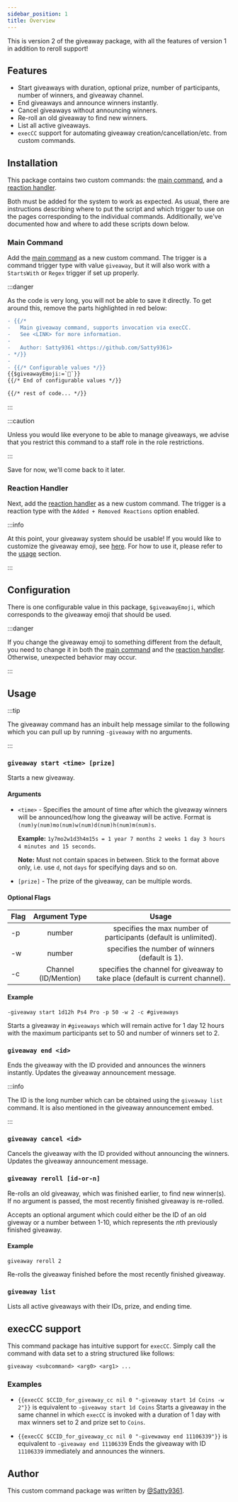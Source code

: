 ```yaml
---
sidebar_position: 1
title: Overview
---
```


This is version 2 of the giveaway package, with all the features of version 1 in addition to reroll support!

## Features

- Start giveaways with duration, optional prize, number of participants, number of winners, and giveaway channel.
- End giveaways and announce winners instantly.
- Cancel giveaways without announcing winners.
- Re-roll an old giveaway to find new winners.
- List all active giveaways.
- `execCC` support for automating giveaway creation/cancellation/etc. from custom commands.

## Installation

This package contains two custom commands: the [main command](main-cc), and a [reaction handler](reaction-handler).

Both must be added for the system to work as expected. As usual, there are instructions describing where to put the script and which trigger to use on the pages corresponding to the individual commands. Additionally, we've documented how and where to add these scripts down below.

### Main Command

Add the [main command](main-cc) as a new custom command.
The trigger is a command trigger type with value `giveaway`, but it will also work with a `StartsWith` or `Regex` trigger if set up properly.

:::danger

As the code is very long, you will not be able to save it directly. To get around this, remove the parts highlighted in red below:

```diff
- {{/*
-   Main giveaway command, supports invocation via execCC.
-	See <LINK> for more information.
-
-	Author: Satty9361 <https://github.com/Satty9361>
- */}}
-
- {{/* Configurable values */}}
{{$giveawayEmoji:=`🎉`}}
{{/* End of configurable values */}}

{{/* rest of code... */}}
```

:::

:::caution

Unless you would like everyone to be able to manage giveaways, we advise that you restrict this command to a staff role in the role restrictions.

:::

Save for now, we'll come back to it later.

### Reaction Handler

Next, add the [reaction handler](reaction-handler) as a new custom command. The trigger is a reaction type with the `Added + Removed Reactions` option enabled.

:::info

At this point, your giveaway system should be usable! If you would like to customize the giveaway emoji, see [here](overview/#configuration).
For how to use it, please refer to the [usage](overview/#usage) section.

:::

## Configuration

There is one configurable value in this package, `$giveawayEmoji`, which corresponds to the giveaway emoji that should be used.

:::danger

If you change the giveaway emoji to something different from the default, you need to change it in both the [main command](main-cc) and the [reaction handler](reaction-handler).
Otherwise, unexpected behavior may occur.

:::

## Usage

:::tip

The giveaway command has an inbuilt help message similar to the following which you can pull up by running `-giveaway` with no arguments.

:::

### `giveaway start <time> [prize]`

Starts a new giveaway.

#### Arguments

- `<time>` - Specifies the amount of time after which the giveaway winners will be announced/how long the giveaway will be active. Format is `(num)y(num)mo(num)w(num)d(num)h(num)m(num)s`.

  **Example:** `1y7mo2w1d3h4m15s = 1 year 7 months 2 weeks 1 day 3 hours 4 minutes and 15 seconds`.

  **Note:** Must not contain spaces in between. Stick to the format above only, i.e. use `d`, not `days` for specifying days and so on.

- `[prize]` - The prize of the giveaway, can be multiple words.

#### Optional Flags

| Flag |    Argument Type     |                                     Usage                                      |
| ---- | :------------------: | :----------------------------------------------------------------------------: |
| -p   |        number        |        specifies the max number of participants (default is unlimited).        |
| -w   |        number        |                specifies the number of winners (default is 1).                 |
| -c   | Channel (ID/Mention) | specifies the channel for giveaway to take place (default is current channel). |

#### Example

```
-giveaway start 1d12h Ps4 Pro -p 50 -w 2 -c #giveaways
```

Starts a giveaway in `#giveaways` which will remain active for 1 day 12 hours with the maximum participants set to 50 and number of winners set to 2.

### `giveaway end <id>`

Ends the giveaway with the ID provided and announces the winners instantly. Updates the giveaway announcement message.

:::info

The ID is the long number which can be obtained using the `giveaway list` command. It is also mentioned in the giveaway announcement embed.

:::

### `giveaway cancel <id>`

Cancels the giveaway with the ID provided without announcing the winners. Updates the giveaway announcement message.

### `giveaway reroll [id-or-n]`

Re-rolls an old giveaway, which was finished earlier, to find new winner(s). If no argument is passed, the most recently finished giveaway is re-rolled.

Accepts an optional argument which could either be the ID of an old giveway or a number between 1-10, which represents the *n*th previously finished giveaway.

#### Example

```
giveaway reroll 2
```

Re-rolls the giveaway finished before the most recently finished giveaway.

### `giveaway list`

Lists all active giveaways with their IDs, prize, and ending time.

## execCC support

This command package has intuitive support for `execCC`. Simply call the command with data set to a string structured like follows:

```
giveaway <subcommand> <arg0> <arg1> ...
```

### Examples

- `{{execCC $CCID_for_giveaway_cc nil 0 "-giveaway start 1d Coins -w 2"}}` is equivalent to `-giveaway start 1d Coins`
  Starts a giveaway in the same channel in which `execCC` is invoked with a duration of 1 day with max winners set to 2 and prize set to `Coins`.

- `{{execCC $CCID_for_giveaway_cc nil 0 "-givewaway end 11106339"}}` is equivalent to `-giveaway end 11106339`
  Ends the giveaway with ID `11106339` immediately and announces the winners.

## Author

This custom command package was written by [@Satty9361](https://github.com/Satty9361).
